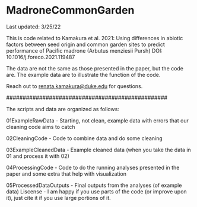 # MadroneCommonGarden

Last updated: 3/25/22

This is code related to Kamakura et al. 2021: 
Using differences in abiotic factors between seed origin and common garden sites to predict performance of Pacific madrone (Arbutus menziesii Pursh)
DOI: 10.1016/j.foreco.2021.119487 

The data are not the same as those presented in the paper, but the code are. The
example data are to illustrate the function of the code. 

Reach out to renata.kamakura@duke.edu for questions. 


#################################################

The scripts and data are organized as follows: 

01ExampleRawData - Starting, not clean, example data with errors that our cleaning code aims to catch

02CleaningCode - Code to combine data and do some cleaning

03ExampleCleanedData - Example cleaned data (when you take the data in 01 and process it with 02)

04ProcessingCode - Code to do the running analyses presented in the paper and some extra that help with visualization

05ProcessedDataOutputs - Final outputs from the analyses (of example data)
Liscense - I am happy if you use parts of the code (or improve upon it), just cite
it if you use large portions of it. 
